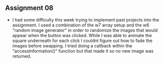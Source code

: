 ## Assignment 08

- I had some difficulty this week trying to implement past projects into the assignment. I used a combination of the w7 array setup and the w6 "random image generator" in order to randomize the images that would appear when the button was clicked. While I was able to animate the square underneath for each click I couldnt figure out how to fade the images before swapping. I tried doing a callback within the "accessInformation()" function but that made it so no new image was returned. 